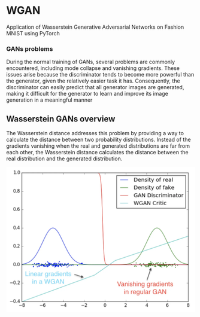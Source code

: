 # WGAN
Application of Wasserstein Generative Adversarial Networks on Fashion MNIST using PyTorch

### GANs problems
During the normal training of GANs, several problems are commonly encountered, including mode collapse and vanishing gradients. These issues arise because the discriminator tends to become more powerful than the generator, given the relatively easier task it has. Consequently, the discriminator can easily predict that all generator images are generated, making it difficult for the generator to learn and improve its image generation in a meaningful manner

## Wasserstein GANs overview
The Wasserstein distance addresses this problem by providing a way to calculate the distance between two probability distributions. Instead of the gradients vanishing when the real and generated distributions are far from each other, the Wasserstein distance calculates the distance between the real distribution and the generated distribution.

![image](https://github.com/TmohamedashrafT/WGAN/blob/main/WGAN_img.webp)
